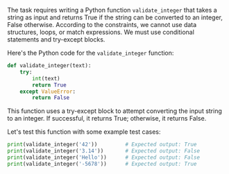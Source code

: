  The task requires writing a Python function `validate_integer` that takes a string as input and returns True if the string can be converted to an integer, False otherwise. According to the constraints, we cannot use data structures, loops, or match expressions. We must use conditional statements and try-except blocks.

   Here's the Python code for the `validate_integer` function:

```python
def validate_integer(text):
    try:
        int(text)
        return True
    except ValueError:
        return False
```

   This function uses a try-except block to attempt converting the input string to an integer. If successful, it returns True; otherwise, it returns False.

   Let's test this function with some example test cases:

```python
print(validate_integer('42'))         # Expected output: True
print(validate_integer('3.14'))       # Expected output: False
print(validate_integer('Hello'))      # Expected output: False
print(validate_integer('-5678'))      # Expected output: True
```